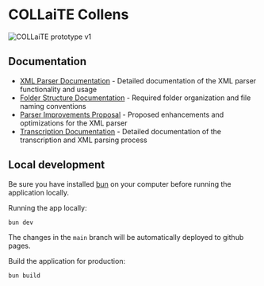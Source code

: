 # COLLaiTE Collens


![COLLaiTE prototype v1](https://github.com/user-attachments/assets/fa9e8479-3229-4658-b357-41abad9218ce)

## Documentation

- [XML Parser Documentation](./PARSER_DOCUMENTATION.md) - Detailed documentation of the XML parser functionality and usage
- [Folder Structure Documentation](./FOLDER_STRUCTURE.md) - Required folder organization and file naming conventions
- [Parser Improvements Proposal](./PARSER_IMPROVEMENTS.md) - Proposed enhancements and optimizations for the XML parser
- [Transcription Documentation](./TRANSCRIPTION.md) - Detailed documentation of the transcription and XML parsing process

## Local development
Be sure you have installed [bun](https://bun.sh) on your computer before running the application locally.

Running the app locally:
```bash
bun dev
```
The changes in the `main` branch will be automatically deployed to github pages.


Build the application for production:
```bash
bun build
